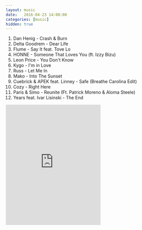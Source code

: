 ```yaml
---
layout: music
date:   2016-04-23 14:00:00
categories: [music]
hidden: true
---
```

1. Dan Henig - Crash & Burn
2. Delta Goodrem - Dear Life
3. Flume - Say It feat. Tove Lo
4. HONNE - Someone That Loves You (ft. Izzy Bizu)
5. Leon Price - You Don't Know
6. Kygo - I'm in Love
7. Russ - Let Me In
8. Mako - Into The Sunset
9. Cuebrick & APEK feat. Linney - Safe (Breathe Carolina Edit)
10. Cozy - Right Here
11. Paris & Simo - Reunite (Ft. Patrick Moreno & Aloma Steele)
12. Years feat. Ivar Lisinski - The End

<iframe src="https://embed.spotify.com/?uri=spotify%3Aalbum%3A0wBP8GaN80GPolmY8M19em" width="300" height="380" frameborder="0" allowtransparency="true"></iframe>